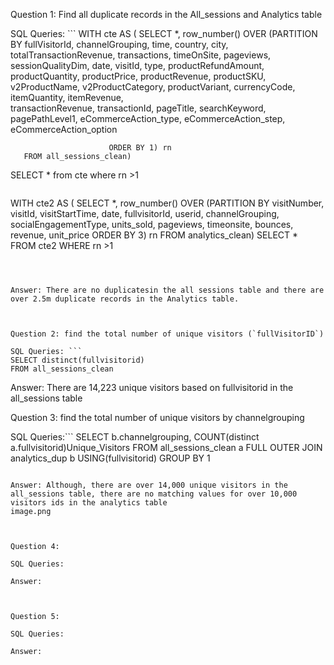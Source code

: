 Question 1: Find all duplicate records in the All_sessions and Analytics table

SQL Queries: ```
WITH cte
AS
(
SELECT *,
       row_number() OVER (PARTITION BY fullVisitorId,	channelGrouping,
						  time,	country,	city,	totalTransactionRevenue,	transactions,
						  timeOnSite,	pageviews,	sessionQualityDim,	date,	visitId,	type,
						  productRefundAmount,	productQuantity,	productPrice,
						  productRevenue,	productSKU,	v2ProductName,	v2ProductCategory,
						  productVariant,	currencyCode,	itemQuantity,	itemRevenue,	
						  transactionRevenue,	transactionId,	pageTitle,	searchKeyword,	
						  pagePathLevel1,	eCommerceAction_type,	eCommerceAction_step,	
						  eCommerceAction_option

                          ORDER BY 1) rn
       FROM all_sessions_clean)
SELECT * from cte where rn >1
```
```
WITH cte2
AS
(
SELECT *,
       row_number() OVER (PARTITION BY visitNumber,	visitId,	visitStartTime,
						  date,	fullvisitorId,	userid,	channelGrouping,
						  socialEngagementType,	units_sold,	pageviews,	timeonsite,
						  bounces,	revenue,	unit_price
                          ORDER BY 3) rn
       FROM analytics_clean)
SELECT * FROM cte2
WHERE rn >1
```



Answer: There are no duplicatesin the all sessions table and there are over 2.5m duplicate records in the Analytics table.



Question 2: find the total number of unique visitors (`fullVisitorID`)

SQL Queries: ```
SELECT distinct(fullvisitorid)
FROM all_sessions_clean
```

Answer: There are 14,223 unique visitors based on fullvisitorid in the all_sessions table



Question 3: find the total number of unique visitors by channelgrouping

SQL Queries:```
SELECT b.channelgrouping, COUNT(distinct a.fullvisitorid)Unique_Visitors
FROM all_sessions_clean a
FULL OUTER JOIN analytics_dup b USING(fullvisitorid)
GROUP BY 1
```

Answer: Although, there are over 14,000 unique visitors in the all_sessions table, there are no matching values for over 10,000 visitors ids in the analytics table
image.png



Question 4: 

SQL Queries:

Answer:



Question 5: 

SQL Queries:

Answer:
